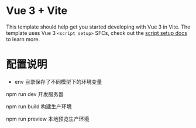 # Vue 3 + Vite

This template should help get you started developing with Vue 3 in Vite. The template uses Vue 3 `<script setup>` SFCs, check out the [script setup docs](https://v3.vuejs.org/api/sfc-script-setup.html#sfc-script-setup) to learn more.

# 配置说明

- env 目录保存了不同模型下的环境变量

npm run dev 开发服务器

npm run build 构建生产环境

npm run preview 本地预览生产环境